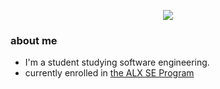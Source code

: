 <p align="center">
  <img src="https://github.com/salimizel/salimizel/blob/master/ezgif.com-video-to-gif.gif">
</p>

### about me
- I'm a student studying software engineering.
-  currently enrolled in [the ALX SE Program](https://www.alxafrica.com/)

